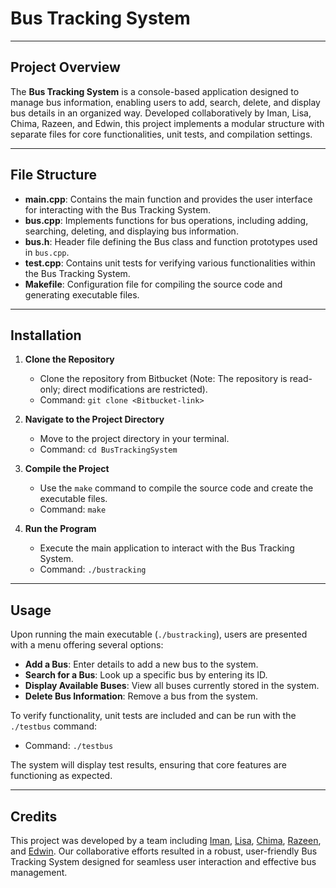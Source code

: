 # Bus Tracking System

**********************************************************************************
## Project Overview

The **Bus Tracking System** is a console-based application designed to manage bus information, enabling users to add, search, delete, and display bus details in an organized way. Developed collaboratively by Iman, Lisa, Chima, Razeen, and Edwin, this project implements a modular structure with separate files for core functionalities, unit tests, and compilation settings.

**********************************************************************************
## File Structure

- **main.cpp**: Contains the main function and provides the user interface for interacting with the Bus Tracking System.
- **bus.cpp**: Implements functions for bus operations, including adding, searching, deleting, and displaying bus information.
- **bus.h**: Header file defining the Bus class and function prototypes used in `bus.cpp`.
- **test.cpp**: Contains unit tests for verifying various functionalities within the Bus Tracking System.
- **Makefile**: Configuration file for compiling the source code and generating executable files.

**********************************************************************************
## Installation

1. **Clone the Repository**
   - Clone the repository from Bitbucket (Note: The repository is read-only; direct modifications are restricted).
   - Command: `git clone <Bitbucket-link>`

2. **Navigate to the Project Directory**
   - Move to the project directory in your terminal.
   - Command: `cd BusTrackingSystem`

3. **Compile the Project**
   - Use the `make` command to compile the source code and create the executable files.
   - Command: `make`

4. **Run the Program**
   - Execute the main application to interact with the Bus Tracking System.
   - Command: `./bustracking`

**********************************************************************************
## Usage

Upon running the main executable (`./bustracking`), users are presented with a menu offering several options:

- **Add a Bus**: Enter details to add a new bus to the system.
- **Search for a Bus**: Look up a specific bus by entering its ID.
- **Display Available Buses**: View all buses currently stored in the system.
- **Delete Bus Information**: Remove a bus from the system.

To verify functionality, unit tests are included and can be run with the `./testbus` command:
- Command: `./testbus`

The system will display test results, ensuring that core features are functioning as expected.

**********************************************************************************
## Credits

This project was developed by a team including <a href="https://github.com/Imaan-Hayfaa">Iman<a>, <a href="https://github.com/LGEaston">Lisa<a>, <a href="https://github.com/Chima200057">Chima<a>, <a href="https://github.com/razeen46">Razeen<a>, and <a href="https://edwinshayo.com">Edwin<a>. Our collaborative efforts resulted in a robust, user-friendly Bus Tracking System designed for seamless user interaction and effective bus management.
